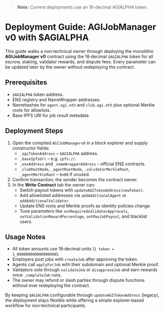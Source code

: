 > **Note:** Current deployments use an 18-decimal AGIALPHA token.

# Deployment Guide: AGIJobManager v0 with $AGIALPHA

This guide walks a non‑technical owner through deploying the monolithic **AGIJobManager v0** contract using the 18‑decimal `$AGIALPHA` token for all escrow, staking, validator rewards, and dispute fees. Every parameter can be updated later by the owner without redeploying the contract.

## Prerequisites

- `$AGIALPHA` token address.
- ENS registry and NameWrapper addresses.
- Namehashes for `agent.agi.eth` and `club.agi.eth` plus optional Merkle roots for allowlists.
- Base IPFS URI for job result metadata.

## Deployment Steps

1. Open the compiled `AGIJobManagerv0` in a block explorer and supply constructor fields:
   - `_agiTokenAddress` – `$AGIALPHA` address.
   - `_baseIpfsUrl` – e.g. `ipfs://`.
   - `_ensAddress` and `_nameWrapperAddress` – official ENS contracts.
   - `_clubRootNode`, `_agentRootNode`, `_validatorMerkleRoot`, `_agentMerkleRoot` – `0x00` if unused.
2. Confirm transaction; the sender becomes the contract owner.
3. In the **Write Contract** tab the owner can:
   - Switch payout tokens with `updateAGITokenAddress(newToken)`.
   - Add allowlisted addresses via `addAdditionalAgent` or `addAdditionalValidator`.
   - Update ENS roots and Merkle proofs as identity policies change.
   - Tune parameters like `setRequiredValidatorApprovals`, `setValidationRewardPercentage`, `setMaxJobPayout`, and blacklist users.

## Usage Notes

- All token amounts use 18‑decimal units (`1 token = 1_000000000000000000`).
- Employers post jobs with `createJob` after approving the token.
- Agents call `applyForJob` with their subdomain and optional Merkle proof.
- Validators vote through `validateJob` or `disapproveJob` and earn rewards once `_completeJob` runs.
- The owner may refund or slash parties through dispute functions without ever redeploying the contract.

By keeping `$AGIALPHA` configurable through `updateAGITokenAddress` (legacy), the deployment stays flexible while offering a simple explorer‑based workflow for non‑technical participants.
